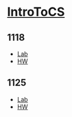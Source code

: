 # [IntroToCS](https://huang-kyle.github.io/IntroToCS)

## 1118
- [Lab](https://huang-kyle.github.io/IntroToCS/HTML_Lab2/index.html)
- [HW](https://huang-kyle.github.io/IntroToCS/HTML_HW2/index.html)

## 1125
- [Lab](https://huang-kyle.github.io/IntroToCS/HTML_Lab3/index.html)
- [HW]()
